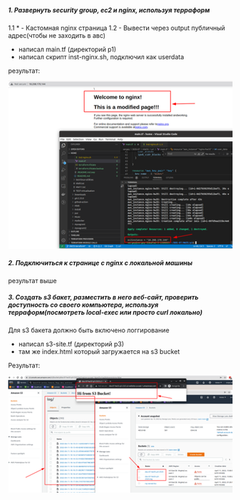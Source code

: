 ##### 1. Развернуть security group, ec2 и nginx, используя терраформ

  1.1 * - Кастомная nginx страница
  1.2 - Вывести через output публичный адрес(чтобы не заходить в авс)

- написал main.tf (директорий p1)
- написал скрипт inst-nginx.sh, подключил как userdata

результат: 

![N|Solid](https://github.com/serwol2/DOS-07/blob/HW35-terraform/HW35/screenshot-hw35-p1-1.png)

##### 2. Подключиться к странице с nginx с локальной машины

результат выше

##### 3. Создать s3 бакет, разместить в него веб-сайт, проверить доступность со своего компьютера, используя терраформ(посмотреть local-exec или просто curl локально)
   Для s3 бакета должно быть включено логгирование

- написал s3-site.tf (директорий p3)
- там же index.html который загружается на s3 bucket

Результат:

![N|Solid](https://github.com/serwol2/DOS-07/blob/HW35-terraform/HW35/screenshot-hw35-p3-1.png)

